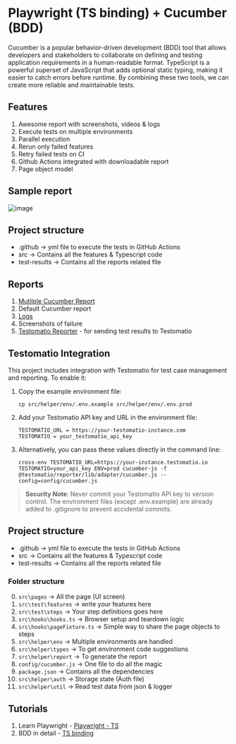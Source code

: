 # Playwright (TS binding) + Cucumber (BDD)

Cucumber is a popular behavior-driven development (BDD) tool that allows developers and stakeholders to collaborate on defining and testing application requirements in a human-readable format. 
TypeScript is a powerful superset of JavaScript that adds optional static typing, making it easier to catch errors before runtime. By combining these two tools, we can create more reliable and maintainable tests.

## Features

1. Awesome report with screenshots, videos & logs
2. Execute tests on multiple environments 
3. Parallel execution
4. Rerun only failed features
5. Retry failed tests on CI
6. Github Actions integrated with downloadable report
7. Page object model

## Sample report
![image](https://github.com/ortoniKC/Playwright_Cucumber_TS/assets/58769833/da2d9f5a-85e7-4695-8ce2-3378b692afc4)


## Project structure

- .github -> yml file to execute the tests in GitHub Actions
- src -> Contains all the features & Typescript code
- test-results -> Contains all the reports related file

## Reports

1. [Mutilple Cucumber Report](https://github.com/WasiqB/multiple-cucumber-html-reporter)
2. Default Cucumber report
3. [Logs](https://www.npmjs.com/package/winston)
4. Screenshots of failure
5. [Testomatio Reporter](https://testomatio.github.io/reporter/) - for sending test results to Testomatio

## Testomatio Integration

This project includes integration with Testomatio for test case management and reporting. To enable it:

1. Copy the example environment file:
   ```
   cp src/helper/env/.env.example src/helper/env/.env.prod
   ```

2. Add your Testomatio API key and URL in the environment file:
   ```
   TESTOMATIO_URL = https://your-testomatio-instance.com
   TESTOMATIO = your_testomatio_api_key
   ```

3. Alternatively, you can pass these values directly in the command line:
   ```
   cross-env TESTOMATIO_URL=https://your-instance.testomatio.io TESTOMATIO=your_api_key ENV=prod cucumber-js -f @testomatio/reporter/lib/adapter/cucumber.js --config=config/cucumber.js
   ```

> **Security Note**: Never commit your Testomatio API key to version control. The environment files (except .env.example) are already added to .gitignore to prevent accidental commits.

## Project structure

- .github -> yml file to execute the tests in GitHub Actions
- src -> Contains all the features & Typescript code
- test-results -> Contains all the reports related file

### Folder structure
0. `src\pages` -> All the page (UI screen)
1. `src\test\features` -> write your features here
2. `src\test\steps` -> Your step definitions goes here
3. `src\hooks\hooks.ts` -> Browser setup and teardown logic
4. `src\hooks\pageFixture.ts` -> Simple way to share the page objects to steps
5. `src\helper\env` -> Multiple environments are handled
6. `src\helper\types` -> To get environment code suggestions
7. `src\helper\report` -> To generate the report
8. `config/cucumber.js` -> One file to do all the magic
9. `package.json` -> Contains all the dependencies
10. `src\helper\auth` -> Storage state (Auth file)
11. `src\helper\util` -> Read test data from json & logger

## Tutorials
1. Learn Playwright - [Playwright - TS](https://youtube.com/playlist?list=PL699Xf-_ilW7EyC6lMuU4jelKemmS6KgD)
2. BDD in detail - [TS binding](https://youtube.com/playlist?list=PL699Xf-_ilW6KgK-S1l9ynOnBGiZl2Bsk)
